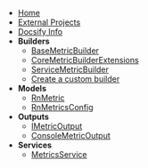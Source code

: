 - [Home](./)
- [External Projects](./external-projects.md)
- [Docsify Info](./docsify.md)
- **Builders**
  - [BaseMetricBuilder](./builders/BaseMetricBuilder.md)
  - [CoreMetricBuilderExtensions](./builders/CoreMetricBuilderExtensions.md)
  - [ServiceMetricBuilder](./builders/ServiceMetricBuilder.md)
  - [Create a custom builder](./builders/CustomBuilder.md)
- **Models**
  - [RnMetric](./models/RnMetric.md)
  - [RnMetricsConfig](./models/RnMetricsConfig.md)
- **Outputs**
  - [IMetricOutput](./outputs/IMetricOutput.md)
  - [ConsoleMetricOutput](./outputs/ConsoleMetricOutput.md)
- **Services**
  - [MetricsService](./services/MetricsService.md)
